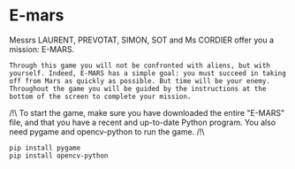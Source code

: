 # E-mars

Messrs LAURENT, PREVOTAT, SIMON, SOT and Ms CORDIER offer you a mission: E-MARS.
    
    Through this game you will not be confronted with aliens, but with yourself. Indeed, E-MARS has a simple goal: you must succeed in taking off from Mars as quickly as possible. But time will be your enemy. Throughout the game you will be guided by the instructions at the bottom of the screen to complete your mission.



/!\ To start the game, make sure you have downloaded the entire "E-MARS" file, and that you have a recent and up-to-date Python program. You also need pygame and opencv-python to run the game. /!\

    pip install pygame
    pip install opencv-python
